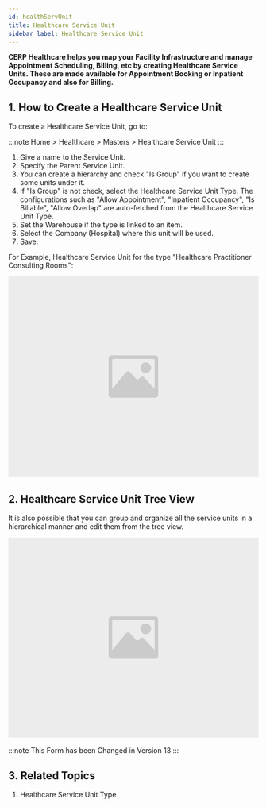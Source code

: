 ```yaml
---
id: healthServUnit
title: Healthcare Service Unit
sidebar_label: Healthcare Service Unit
---
```


**CERP Healthcare helps you map your Facility Infrastructure and manage Appointment Scheduling, Billing, etc by creating Healthcare Service Units. These are made available for Appointment Booking or Inpatient Occupancy and also for Billing.**

## 1. How to Create a Healthcare Service Unit 
To create a Healthcare Service Unit, go to:

:::note
Home > Healthcare > Masters > Healthcare Service Unit
:::

1. Give a name to the Service Unit.
1. Specify the Parent Service Unit.
1. You can create a hierarchy and check "Is Group" if you want to create some units under it.
1. If "Is Group" is not check, select the Healthcare Service Unit Type. The configurations such as "Allow Appointment", "Inpatient Occupancy", "Is Billable", "Allow Overlap" are auto-fetched from the Healthcare Service Unit Type.
1. Set the Warehouse if the type is linked to an item.
1. Select the Company (Hospital) where this unit will be used.
1. Save.

For Example, Healthcare Service Unit for the type "Healthcare Practitioner Consulting Rooms":

![image](images/image.jpg)

## 2. Healthcare Service Unit Tree View 
It is also possible that you can group and organize all the service units in a hierarchical manner and edit them from the tree view.

![image](images/image.jpg)

:::note
This Form has been Changed in Version 13
:::

## 3. Related Topics 
1. Healthcare Service Unit Type